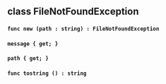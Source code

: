 ## class FileNotFoundException

#### ```func new (path : string) : FileNotFoundException```


#### ```message { get; }```


#### ```path { get; }```


#### ```func tostring () : string```


